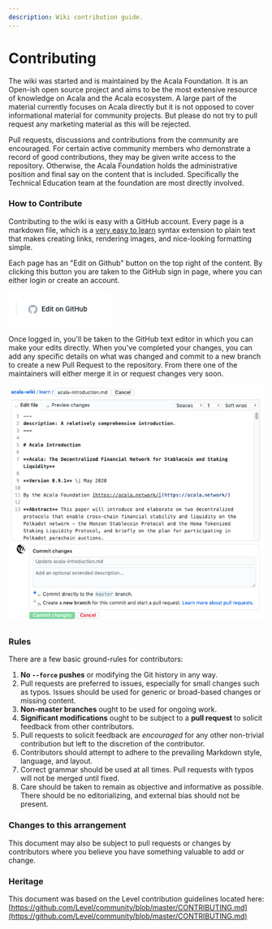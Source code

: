 ```yaml
---
description: Wiki contribution guide.
---
```


# Contributing

The wiki was started and is maintained by the Acala Foundation. It is an Open-ish open source project and aims to be the most extensive resource of knowledge on Acala and the Acala ecosystem. A large part of the material currently focuses on Acala directly but it is not opposed to cover informational material for community projects. But please do not try to pull request any marketing material as this will be rejected.

Pull requests, discussions and contributions from the community are encouraged. For certain active community members who demonstrate a record of good contributions, they may be given write access to the repository. Otherwise, the Acala Foundation holds the administrative position and final say on the content that is included. Specifically the Technical Education team at the foundation are most directly involved.

### How to Contribute

Contributing to the wiki is easy with a GitHub account. Every page is a markdown file, which is a [very easy to learn](https://guides.github.com/features/mastering-markdown/) syntax extension to plain text that makes creating links, rendering images, and nice-looking formatting simple.

Each page has an "Edit on Github" button on the top right of the content. By clicking this button you are taken to the GitHub sign in page, where you can either login or create an account.

![](../.gitbook/assets/ping-mu-kuai-zhao-20200708-xia-wu-6.51.24.png)

Once logged in, you'll be taken to the GitHub text editor in which you can make your edits directly. When you've completed your changes, you can add any specific details on what was changed and commit to a new branch to create a new Pull Request to the repository. From there one of the maintainers will either merge it in or request changes very soon.

![](../.gitbook/assets/ping-mu-kuai-zhao-20200708-xia-wu-6.47.59.png)

### Rules

There are a few basic ground-rules for contributors:

1. **No `--force` pushes** or modifying the Git history in any way.
2. Pull requests are preferred to issues, especially for small changes such as typos. Issues should be used for generic or broad-based changes or missing content.
3. **Non-master branches** ought to be used for ongoing work.
4. **Significant modifications** ought to be subject to a **pull request** to solicit feedback from other contributors.
5. Pull requests to solicit feedback are _encouraged_ for any other non-trivial contribution but left to the discretion of the contributor.
6. Contributors should attempt to adhere to the prevailing Markdown style, language, and layout.
7. Correct grammar should be used at all times. Pull requests with typos will not be merged until fixed.
8. Care should be taken to remain as objective and informative as possible. There should be no editorializing, and external bias should not be present.

### Changes to this arrangement

This document may also be subject to pull requests or changes by contributors where you believe you have something valuable to add or change.

### Heritage

This document was based on the Level contribution guidelines located here: [https://github.com/Level/community/blob/master/CONTRIBUTING.md](https://github.com/Level/community/blob/master/CONTRIBUTING.md)

